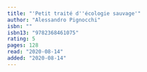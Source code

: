 ```yaml
---
title: "'Petit traité d''écologie sauvage'"
author: "Alessandro Pignocchi"
isbn: ""
isbn13: "9782368461075"
rating: 5
pages: 128
read: "2020-08-14"
added: "2020-08-14"
---
```


